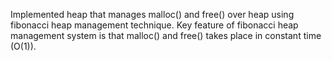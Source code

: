 Implemented heap that manages malloc() and free() over heap using fibonacci heap management technique. Key feature of fibonacci heap management system is that malloc() and free() takes place in constant time (O(1)).
